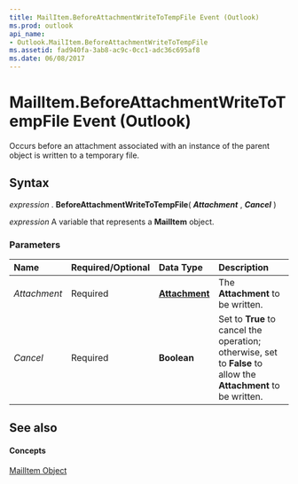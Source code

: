 ```yaml
---
title: MailItem.BeforeAttachmentWriteToTempFile Event (Outlook)
ms.prod: outlook
api_name:
- Outlook.MailItem.BeforeAttachmentWriteToTempFile
ms.assetid: fad940fa-3ab8-ac9c-0cc1-adc36c695af8
ms.date: 06/08/2017
---
```



# MailItem.BeforeAttachmentWriteToTempFile Event (Outlook)

Occurs before an attachment associated with an instance of the parent object is written to a temporary file.


## Syntax

 _expression_ . **BeforeAttachmentWriteToTempFile**( **_Attachment_** , **_Cancel_** )

 _expression_ A variable that represents a **MailItem** object.


### Parameters



|**Name**|**Required/Optional**|**Data Type**|**Description**|
|:-----|:-----|:-----|:-----|
| _Attachment_|Required| **[Attachment](Outlook.Attachment.md)**|The  **Attachment** to be written.|
| _Cancel_|Required| **Boolean**|Set to  **True** to cancel the operation; otherwise, set to **False** to allow the **Attachment** to be written.|

## See also


#### Concepts


[MailItem Object](Outlook.MailItem.md)

